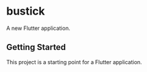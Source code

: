 # bustick

A new Flutter application.

## Getting Started

This project is a starting point for a Flutter application.
